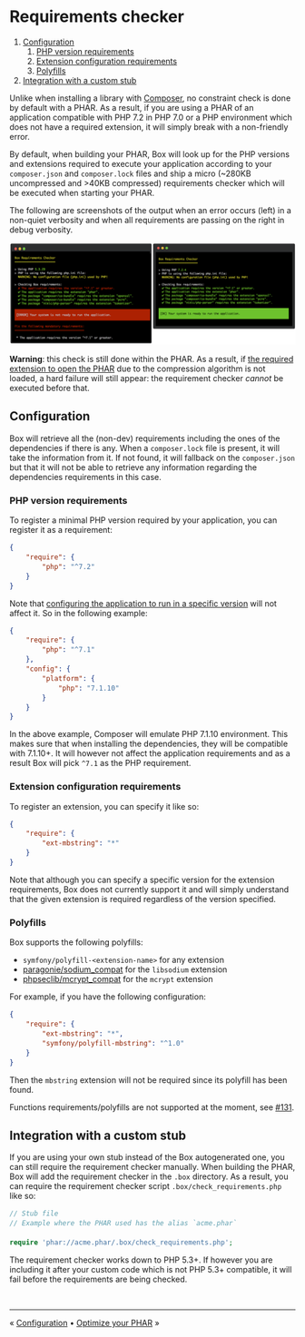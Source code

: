 # Requirements checker

1. [Configuration](#configuration)
    1. [PHP version requirements](#php-version-requirements)
    1. [Extension configuration requirements](#extension-configuration-requirements)
    1. [Polyfills](#polyfills)
1. [Integration with a custom stub](#integration-with-a-custom-stub)


Unlike when installing a library with [Composer][composer], no constraint check is done by default with a PHAR. As a
result, if you are using a PHAR of an application compatible with PHP 7.2 in PHP 7.0 or a PHP environment which does not
have a required extension, it will simply break with a non-friendly error.

By default, when building your PHAR, Box will look up for the PHP versions and extensions required to execute your
application according to your `composer.json` and `composer.lock` files and ship a micro (~280KB uncompressed and >40KB
compressed) requirements checker which will be executed when starting your PHAR.

The following are screenshots of the output when an error occurs (left) in a non-quiet verbosity and when all
requirements are passing on the right in debug verbosity.

<p align="center">
    <img src="img/requirement-checker.png" width=900 />
</p>

**Warning**: this check is still done within the PHAR. As a result, if
[the required extension to open the PHAR][compression] due to the compression algorithm is not loaded, a hard failure
will still appear: the requirement checker _cannot_ be executed before that.


## Configuration

Box will retrieve all the (non-dev) requirements including the ones of the dependencies if there is any. When a
`composer.lock` file is present, it will take the information from it. If not found, it will fallback on the 
`composer.json` but that it will not be able to retrieve any information regarding the dependencies requirements in this
case.

### PHP version requirements

To register a minimal PHP version required by your application, you can register it as a requirement:

```json
{
    "require": {
        "php": "^7.2"    
    }
}
```

Note that [configuring the application to run in a specific version][composer-platform-php] will not affect it. So in
the following example:

```json
{
    "require": {
        "php": "^7.1"    
    },
    "config": {
        "platform": {
            "php": "7.1.10"
        }
    }
}
```

In the above example, Composer will emulate PHP 7.1.10 environment. This makes sure that when installing the
dependencies, they will be compatible with 7.1.10+. It will however not affect the application requirements and as a
result Box will pick `^7.1` as the PHP requirement.


### Extension configuration requirements

To register an extension, you can specify it like so:

```json
{
    "require": {
        "ext-mbstring": "*"    
    }
}
```

Note that although you can specify a specific version for the extension requirements, Box does not currently support it
and will simply understand that the given extension is required regardless of the version specified.


### Polyfills

Box supports the following polyfills:

- `symfony/polyfill-<extension-name>` for any extension
- [paragonie/sodium_compat][paragonie sodium_compat] for the `libsodium` extension
- [phpseclib/mcrypt_compat][phpseclib mcrypt_compat] for the `mcrypt` extension

For example, if you have the following configuration:

```json
{
    "require": {
        "ext-mbstring": "*",
        "symfony/polyfill-mbstring": "^1.0" 
    }
}
```

Then the `mbstring` extension will not be required since its polyfill has been found.

Functions requirements/polyfills are not supported at the moment, see [#131][#131].


## Integration with a custom stub

If you are using your own stub instead of the Box autogenerated one, you can still require the requirement checker
manually. When building the PHAR, Box will add the requirement checker in the `.box` directory. As a result, you can
require the requirement checker script `.box/check_requirements.php` like so:

```php
// Stub file
// Example where the PHAR used has the alias `acme.phar`

require 'phar://acme.phar/.box/check_requirements.php';
```

The requirement checker works down to PHP 5.3+. If however you are including it after your custom code which is not
PHP 5.3+ compatible, it will fail before the requirements are being checked.


<br />
<hr />

« [Configuration](configuration.md#configuration) • [Optimize your PHAR](optimizations.md#optimize-your-phar) »


[composer]: https://getcomposer.org/
[compression]: configuration.md#compression-algorithm-compression
[check-requirements]: configuration.md#check-requirements-check-requirements
[composer-platform-php]: https://getcomposer.org/doc/06-config.md#platform
[paragonie sodium_compat]: https://github.com/paragonie/sodium_compat
[phpseclib mcrypt_compat]: https://github.com/phpseclib/mcrypt_compat
[#131]: https://github.com/humbug/box/issues/131
